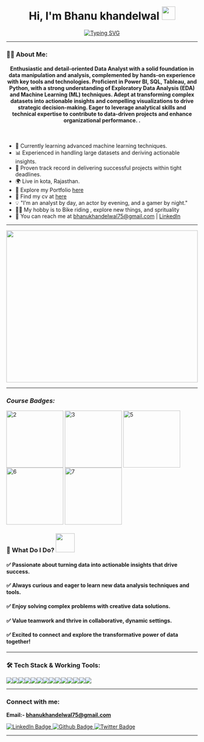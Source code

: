 
<h1 align="center">Hi, I'm Bhanu khandelwal <img src="https://media.giphy.com/media/hvRJCLFzcasrR4ia7z/giphy.gif" width="35"></h1>

[<div align="center">![Typing SVG](https://readme-typing-svg.demolab.com?font=Fira+Code&weight=800&pause=1000&color=00ffff&background=B3FFE500&center=true&random=false&width=435&lines=Data+Analyst+Enthusiast+📊;Turning+Data+into+Actionable+Insights+💡)</div>](https://git.io/typing-svg)
<hr>

### 👨‍💻 About Me:

<h4 align="center">
  Enthusiastic and detail-oriented Data Analyst with a solid foundation in data manipulation and analysis, complemented by hands-on experience with key tools and technologies. Proficient in Power BI, SQL, Tableau, and Python, with a strong understanding of Exploratory Data Analysis (EDA) and Machine Learning (ML) techniques. Adept at transforming complex datasets into actionable insights and compelling visualizations to drive strategic decision-making. Eager to leverage analytical skills and technical expertise to contribute to data-driven projects and enhance organizational performance.
.</h4>
<br/>

- 🌱 Currently learning advanced machine learning techniques.
- 📊 Experienced in handling large datasets and deriving actionable insights.
- 💼 Proven track record in delivering successful projects within tight deadlines.
- 🌍 Live in kota, Rajasthan.
- 📂 Explore my Portfolio [here](file:///C:/Users/HP.LAPTOP-GGQL1U8J.001/Downloads/Bhanu%20Portfolio/Bhanu%20Portfolio/index.html#projects) 
- 🔗 Find my cv at [here](https://drive.google.com/file/d/1gUNa5ymEAG5wPzVL_5RaTlBMBBkV0XpU/view?usp=sharing)
- 💡 "I’m an analyst by day, an actor by evening, and a gamer by night."
- 👨‍💻 My hobby is to Bike riding , explore new things, and sprituality 
- 📧 You can reach me at [bhanukhandelwal75@gmail.com](mailto:bhanukhandelwal75@gmail.com) | [LinkedIn](https://www.linkedin.com/in/bhanu-khandelwal-59a3ab132/) 

---

<img align="center" width="100%" height="400px" src="https://github.com/rbhomale17/rbhomale17/assets/121092445/5809b6eb-0447-4f8b-a4e8-4fb8149528ef">

---

**<i><h3 align="left">Course Badges:</h3></i>**
 <div>
      <img align="center" width="150px" height="150px" style="object-fit: contain;" src="https://cdn.qwiklabs.com/KxVM0SHGIb%2BwtML8Qh2Mlkk1uhzIoUNmxQyAUcGz5fk%3D" alt="2">
      <img align="center" width="150px" height="150px" style="object-fit: contain;" src="https://cdn.qwiklabs.com/WRkyESR3PqqNWtl%2BzErShTvUBf332GvmNhwnIiWNd6g%3D" alt="3">
<!--       <img align="center" width="150px" height="150px" style="object-fit: contain;" src="" alt="4"> -->
      <img align="center" width="150px" height="150px" style="object-fit: contain;" src="https://cdn.qwiklabs.com/gP0%2BO8fUp0b6T0JRuscTLpeSaE1uBo9lHtxV0VVk4GU%3D" alt="5">
      <img align="center" width="150px" height="150px" style="object-fit: contain;" src="https://cdn.qwiklabs.com/sw0jegrgpxW7u2QJcbTXg7rnnY58bR2NfTLhLuUEmTA%3D" alt="6">
      <img align="center" width="150px" height="150px" style="object-fit: contain;" src="https://cdn.qwiklabs.com/G6fAOZvKvkwKWNMDHKJYxBqu7x1Jp0AaCNfGLKn8vR0%3D" alt="7">
<!--       <img align="center" width="150px" height="150px" style="object-fit: contain;" src="" alt="8">
      <img align="center" width="150px" height="150px" style="object-fit: contain;" src="" alt="9"> -->
</div>


### 🚀 What Do I Do? <img src="https://media.giphy.com/media/Y4ak9Ki2GZCbJxAnJD/giphy.gif" width="50">

<h4>✅ Passionate about turning data into actionable insights that drive success.</h4>
<h4>✅ Always curious and eager to learn new data analysis techniques and tools.</h4>
<h4>✅ Enjoy solving complex problems with creative data solutions.</h4>
<h4>✅ Value teamwork and thrive in collaborative, dynamic settings.</h4>
<h4>✅ Excited to connect and explore the transformative power of data together!</h4>

<hr>

### 🛠️ Tech Stack & Working Tools:
<p>
<div align="center" style="display: flex; flex-wrap: wrap;">
<img src="https://img.shields.io/badge/python-%233776AB.svg?style=for-the-badge&logo=python&logoColor=white" />
<img src="https://img.shields.io/badge/sql-%230072C6.svg?style=for-the-badge&logo=sql&logoColor=white" />
<img src="https://img.shields.io/badge/mysql-%234F5D95.svg?style=for-the-badge&logo=mysql&logoColor=white" />
<img src="https://img.shields.io/badge/pandas-%23150458.svg?style=for-the-badge&logo=pandas&logoColor=white" />
<img src="https://img.shields.io/badge/numpy-%23013243.svg?style=for-the-badge&logo=numpy&logoColor=white" />
<img src="https://img.shields.io/badge/jupyter-%23F37626.svg?style=for-the-badge&logo=jupyter&logoColor=white" />
<img src="https://img.shields.io/badge/mongodb-%2347A248.svg?style=for-the-badge&logo=mongodb&logoColor=white" />
<img src="https://img.shields.io/badge/selenium-%234B9ED1.svg?style=for-the-badge&logo=selenium&logoColor=white" />
<img src="https://img.shields.io/badge/seaborn-%231F77B4.svg?style=for-the-badge&logo=seaborn&logoColor=white" />
<img src="https://img.shields.io/badge/beautifulsoup-%233C5C5C.svg?style=for-the-badge&logo=beautifulsoup&logoColor=white" />
<img src="https://img.shields.io/badge/power_bi-F2C811?style=for-the-badge&logo=powerbi&logoColor=black" />
<img src="https://img.shields.io/badge/excel-217346?style=for-the-badge&logo=microsoft-excel&logoColor=white" />
<img src="https://img.shields.io/badge/visual_studio_code-0078D4?style=for-the-badge&logo=visual-studio-code&logoColor=white" />
<img src="https://img.shields.io/badge/github-181717?style=for-the-badge&logo=github&logoColor=white" />
</div>
</p>

--- 
**<h3 align="left">Connect with me:</h3>**

**Email:- bhanukhandelwal75@gmail.com**

<div id="badges">
  <a href="https://www.linkedin.com/in/bhanu-khandelwal-59a3ab132/">
    <img src="https://img.shields.io/badge/LinkedIn-blue?style=for-the-badge&logo=linkedin&logoColor=white" alt="LinkedIn Badge"/>
  </a>
  <a href="https://github.com/bhanukhandelwal75">
    <img src="https://img.shields.io/badge/portfolio-black?style=for-the-badge&logo=github&logoColor=white" alt="Github Badge"/>
  </a>
<!--   <a href="your-twitter-URL">
    <img src="https://img.shields.io/badge/Twitter-blue?style=for-the-badge&logo=twitter&logoColor=white" alt="Twitter Badge"/>
  </a> -->
  <a href="#">
    <img src="https://komarev.com/ghpvc/?style=for-the-badge&username=rbhomale17" alt="Twitter Badge"/>
  </a>
</div>

<p align="left">
</p>

---



